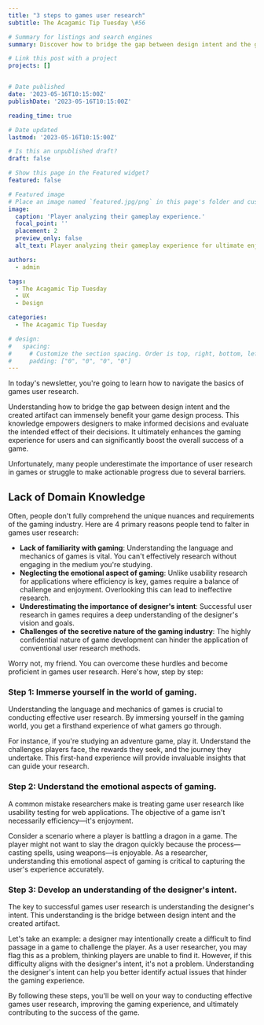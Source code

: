 ```yaml
---
title: "3 steps to games user research"
subtitle: The Acagamic Tip Tuesday \#56

# Summary for listings and search engines
summary: Discover how to bridge the gap between design intent and the gaming experience with our step-by-step guide to games user research. Improve your game design process, boost player satisfaction, and unlock the potential for unprecedented success with your games.

# Link this post with a project
projects: []


# Date published
date: '2023-05-16T10:15:00Z'
publishDate: '2023-05-16T10:15:00Z'

reading_time: true

# Date updated
lastmod: '2023-05-16T10:15:00Z'

# Is this an unpublished draft?
draft: false

# Show this page in the Featured widget?
featured: false

# Featured image
# Place an image named `featured.jpg/png` in this page's folder and customize its options here.
image:
  caption: 'Player analyzing their gameplay experience.'
  focal_point: ''
  placement: 2
  preview_only: false
  alt_text: Player analyzing their gameplay experience for ultimate enjoyment.

authors:
  - admin

tags:
  - The Acagamic Tip Tuesday
  - UX
  - Design

categories:
  - The Acagamic Tip Tuesday

# design:
#   spacing:
#     # Customize the section spacing. Order is top, right, bottom, left.
#     padding: ["0", "0", "0", "0"]
---
```

In today's newsletter, you're going to learn how to navigate the basics of games user research.

Understanding how to bridge the gap between design intent and the created artifact can immensely benefit your game design process. This knowledge empowers designers to make informed decisions and evaluate the intended effect of their decisions. It ultimately enhances the gaming experience for users and can significantly boost the overall success of a game.

Unfortunately, many people underestimate the importance of user research in games or struggle to make actionable progress due to several barriers.

## Lack of Domain Knowledge

Often, people don't fully comprehend the unique nuances and requirements of the gaming industry. Here are 4 primary reasons people tend to falter in games user research:

- **Lack of familiarity with gaming**: Understanding the language and mechanics of games is vital. You can't effectively research without engaging in the medium you're studying.
- **Neglecting the emotional aspect of gaming**: Unlike usability research for applications where efficiency is key, games require a balance of challenge and enjoyment. Overlooking this can lead to ineffective research.
- **Underestimating the importance of designer's intent**: Successful user research in games requires a deep understanding of the designer's vision and goals.
- **Challenges of the secretive nature of the gaming industry**: The highly confidential nature of game development can hinder the application of conventional user research methods.

Worry not, my friend. You can overcome these hurdles and become proficient in games user research. Here's how, step by step:

### **Step 1: Immerse yourself in the world of gaming.**

Understanding the language and mechanics of games is crucial to conducting effective user research. By immersing yourself in the gaming world, you get a firsthand experience of what gamers go through. 

For instance, if you're studying an adventure game, play it. Understand the challenges players face, the rewards they seek, and the journey they undertake. This first-hand experience will provide invaluable insights that can guide your research.

### **Step 2: Understand the emotional aspects of gaming.**

A common mistake researchers make is treating game user research like usability testing for web applications. The objective of a game isn't necessarily efficiency—it's enjoyment. 

Consider a scenario where a player is battling a dragon in a game. The player might not want to slay the dragon quickly because the process—casting spells, using weapons—is enjoyable. As a researcher, understanding this emotional aspect of gaming is critical to capturing the user's experience accurately.

### **Step 3: Develop an understanding of the designer's intent.**

The key to successful games user research is understanding the designer's intent. This understanding is the bridge between design intent and the created artifact.

Let's take an example: a designer may intentionally create a difficult to find passage in a game to challenge the player. As a user researcher, you may flag this as a problem, thinking players are unable to find it. However, if this difficulty aligns with the designer's intent, it's not a problem. Understanding the designer's intent can help you better identify actual issues that hinder the gaming experience.

By following these steps, you'll be well on your way to conducting effective games user research, improving the gaming experience, and ultimately contributing to the success of the game.